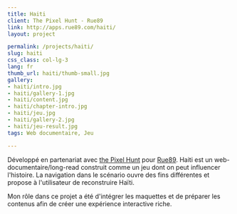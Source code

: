 ```yaml
---
title: Haiti
client: The Pixel Hunt - Rue89
link: http://apps.rue89.com/haiti/
layout: project

permalink: /projects/haiti/
slug: haiti
css_class: col-lg-3
lang: fr
thumb_url: haiti/thumb-small.jpg
gallery:
- haiti/intro.jpg
- haiti/gallery-1.jpg
- haiti/content.jpg
- haiti/chapter-intro.jpg
- haiti/jeu.jpg
- haiti/gallery-2.jpg
- haiti/jeu-result.jpg
tags: Web documentaire, Jeu

---
```


Développé en partenariat avec [the Pixel Hunt](http://www.thepixelhunt.com/)
pour [Rue89](http://rue89.nouvelobs.com/). Haiti est un web-documentaire/long-read construit comme un jeu dont on peut influencer l'histoire. La navigation dans le scénario
ouvre des fins différentes et propose à l'utilisateur de reconstruire Haïti. 

Mon rôle dans ce projet a été d'intégrer les maquettes et de préparer les contenus afin de créer une expérience interactive riche.